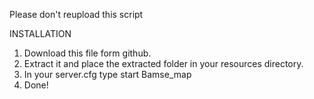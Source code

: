 Please don't reupload this script

INSTALLATION
1. Download this file form github.
2. Extract it and place the extracted folder in your resources directory.
3. In your server.cfg type start Bamse_map
4. Done!
